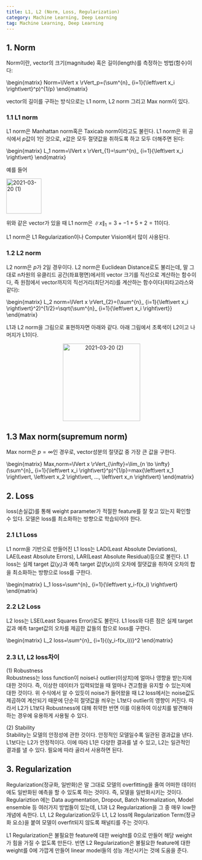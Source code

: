 ```yaml
---
title: L1, L2 (Norm, Loss, Regularization)
category: Machine Learning, Deep Learning
tag: Machine Learning, Deep Learning
---
```


## 1. Norm

Norm이란, vector의 크기(magnitude) 혹은 길이(length)를 측정하는 방법(함수)이다:

\begin{matrix}
Norm=\lVert x \rVert_p=(\sum^{n}_ {i=1}{\left\vert x_i \right\vert}^p)^{1/p}
\end{matrix}

vector의 길이를 구하는 방식으로는 L1 norm, L2 norm 그리고 Max norm이 있다.

### 1.1 L1 norm

L1 norm은 Manhattan norm혹은 Taxicab norm이라고도 불린다. L1 norm은 위 공식에서 $p$값이 1인 것으로, $x$값은 모두 절댓값을 취하도록 하고 모두 더해주면 된다:

\begin{matrix}
L_1 norm=\lVert x \rVert_{1}=\sum^{n}_ {i=1}{\left\vert x_i \right\vert}
\end{matrix}

예를 들어

<img width="93" alt="2021-03-20 (1)" src="https://user-images.githubusercontent.com/53667002/111892760-95765680-8a41-11eb-8e54-0e35ec6baaea.png">

위와 같은 vector가 있을 때 L1 norm은 $\lVert x \rVert_{1}=3+-1+5+2=11$이다.

L1 norm은 L1 Regularization이나 Computer Vision에서 많이 사용된다.

### 1.2 L2 norm

L2 norm은 $p$가 2일 경우이다. L2 norm은 Euclidean Distance로도 불리는데, 말 그대로 n차원의 유클리드 공간(좌표평면)에서의 vector 크기를 직선으로 계산하는 함수이다, 즉 원점에서 vector까지의 직선거리(최단거리)를 계산하는 함수이다(피타고라스와 같다):

\begin{matrix}
L_2 norm=\lVert x \rVert_{2}=(\sum^{n}_ {i=1}{\left\vert x_i \right\vert}^2)^{1/2}=\sqrt{\sum^{n}_ {i=1}{\left\vert x_i \right\vert}}
\end{matrix}

L1과 L2 norm을 그림으로 표현하자면 아래와 같다. 아래 그림에서 초록색이 L2이고 나머지가 L1이다.

<center><img width="205" alt="2021-03-20 (2)" src="https://user-images.githubusercontent.com/53667002/111892868-6d3b2780-8a42-11eb-94a9-3bb203278577.png"></center>

## 1.3 Max norm(supremum norm)

Max norm은 $p=\infty$인 경우로, vector성분의 절댓값 중 가장 큰 값을 구한다.

\begin{matrix}
Max\,norm=\lVert x \rVert_{\infty}=\lim_{n \to \infty}(\sum^{n}_ {i=1}{\left\vert x_i \right\vert}^p)^{1/p}=max\{\left\vert x_1 \right\vert, \left\vert x_2 \right\vert, ..., \left\vert x_n \right\vert\}
\end{matrix}

## 2. Loss

loss(손실값)를 통해 weight parameter가 적절한 feature를 잘 찾고 있는지 확인할 수 있다. 모델은 loss를 최소화하는 방향으로 학습되어야 한다.

### 2.1 L1 Loss
L1 norm을 기반으로 만들어진 L1 loss는 LAD(Least Absolute Deviations), LAE(Least Absolute Errors), LAR(Least Absolute Residual)등으로 불린다. L1 loss는 실제 target 값($y_i$)과 예측 target 값($f(x_i)$)의 오차에 절댓값을 취하여 오차의 합을 최소화하는 방향으로 loss를 구한다.

\begin{matrix}
L_1 loss=\sum^{n}_ {i=1}{\left\vert y_i-f(x_i) \right\vert}
\end{matrix}

### 2.2 L2 Loss

L2 loss는 LSE(Least Squares Error)로도 불린다. L1 loss와 다른 점은 실제 target 값과 예측 target값의 오차를 제곱한 값들의 합으로 loss를 구한다.

\begin{matrix}
L_2 loss=\sum^{n}_ {i=1}{(y_i-f(x_i))}^2
\end{matrix}

### 2.3 L1, L2 loss차이

(1) Robustness  
Robustness는 loss function이 noise나 outlier(이상치)에 얼마나 영향을 받는지에 대한 것이다. 즉, 이상한 데이터가 입력되었을 때 얼마나 견고함을 유지할 수 있는지에 대한 것이다. 위 수식에서 알 수 있듯이 noise가 들어왔을 때 L2 loss에서는 noise값도 제곱하여 계산되기 때문에 단순히 절댓값을 씌우는 L1보다 outlier의 영향이 커진다. 따라서 L2가 L1보다 Robustness에 대해 취약한 반면 이를 이용하여 이상치를 발견해야 하는 경우에 유용하게 사용될 수 있다.

(2) Stability  
Stability는 모델의 안정성에 관한 것이다. 안정적인 모델일수록 일관된 결과값을 낸다. L1보다는 L2가 안정적이다. 이에 따라 L1은 다양한 결과를 낼 수 있고, L2는 일관적인 결과를 낼 수 있다. 필요에 따라 골라서 사용하면 된다.

## 3. Regularization
Regularization(정규화, 일반화)은 말 그대로 모델의 overfitting을 줄여 어떠한 데이터에도 일반화된 예측을 할 수 있도록 하는 것이다. 즉, 모델을 일반화시키는 것이다. Regulariztion 에는 Data augmentation, Dropout, Batch Normalization, Model ensemble 등 여러가지 방법들이 있는데, L1과 L2 Regularization을 그 중 매우 low한 개념에 속한다. L1, L2 Regularization모두 L1, L2 loss에 Regularization Term(정규화 요소)을 붙여 모델이 overfit되지 않도록 패널티를 주는 것이다.

L1 Regularization은 불필요한 feature에 대한 weight를 0으로 만들어 해당 weight가 힘을 가질 수 없도록 만든다. 반면 L2 Regularization은 불필요한 feature에 대한 weight를 0에 가깝게 만들어 linear model들의 성능 개선시키는 것에 도움을 준다.

